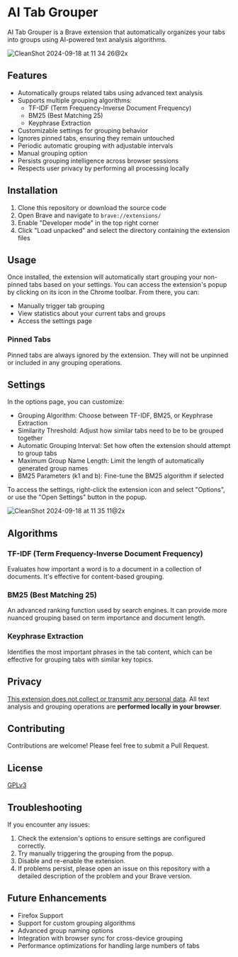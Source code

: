 # AI Tab Grouper

AI Tab Grouper is a Brave extension that automatically organizes your tabs into groups using AI-powered text analysis algorithms.

![CleanShot 2024-09-18 at 11 34 26@2x](https://github.com/user-attachments/assets/462b125e-55a8-477b-b0b1-7064f369d7bb)

## Features

- Automatically groups related tabs using advanced text analysis
- Supports multiple grouping algorithms:
  - TF-IDF (Term Frequency-Inverse Document Frequency)
  - BM25 (Best Matching 25)
  - Keyphrase Extraction
- Customizable settings for grouping behavior
- Ignores pinned tabs, ensuring they remain untouched
- Periodic automatic grouping with adjustable intervals
- Manual grouping option
- Persists grouping intelligence across browser sessions
- Respects user privacy by performing all processing locally

## Installation

1. Clone this repository or download the source code
2. Open Brave and navigate to `brave://extensions/`
3. Enable "Developer mode" in the top right corner
4. Click "Load unpacked" and select the directory containing the extension files

## Usage

Once installed, the extension will automatically start grouping your non-pinned tabs based on your settings. You can access the extension's popup by clicking on its icon in the Chrome toolbar. From there, you can:

- Manually trigger tab grouping
- View statistics about your current tabs and groups
- Access the settings page

### Pinned Tabs

Pinned tabs are always ignored by the extension. They will not be unpinned or included in any grouping operations.

## Settings

In the options page, you can customize:

- Grouping Algorithm: Choose between TF-IDF, BM25, or Keyphrase Extraction
- Similarity Threshold: Adjust how similar tabs need to be to be grouped together
- Automatic Grouping Interval: Set how often the extension should attempt to group tabs
- Maximum Group Name Length: Limit the length of automatically generated group names
- BM25 Parameters (k1 and b): Fine-tune the BM25 algorithm if selected

To access the settings, right-click the extension icon and select "Options", or use the "Open Settings" button in the popup.

![CleanShot 2024-09-18 at 11 35 11@2x](https://github.com/user-attachments/assets/e093775f-0e2d-4a45-b37b-4936e0b4aa2f)


## Algorithms

### TF-IDF (Term Frequency-Inverse Document Frequency)
Evaluates how important a word is to a document in a collection of documents. It's effective for content-based grouping.

### BM25 (Best Matching 25)
An advanced ranking function used by search engines. It can provide more nuanced grouping based on term importance and document length.

### Keyphrase Extraction
Identifies the most important phrases in the tab content, which can be effective for grouping tabs with similar key topics.

## Privacy

[This extension does not collect or transmit any personal data](PRIVACY.md). All text analysis and grouping operations are **performed locally in your browser**.

## Contributing

Contributions are welcome! Please feel free to submit a Pull Request.

## License

[GPLv3](LICENSE)

## Troubleshooting

If you encounter any issues:

1. Check the extension's options to ensure settings are configured correctly.
2. Try manually triggering the grouping from the popup.
3. Disable and re-enable the extension.
4. If problems persist, please open an issue on this repository with a detailed description of the problem and your Brave version.

## Future Enhancements

- Firefox Support
- Support for custom grouping algorithms
- Advanced group naming options
- Integration with browser sync for cross-device grouping
- Performance optimizations for handling large numbers of tabs
